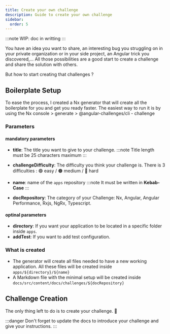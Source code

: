 ```yaml
---
title: Create your own challenge
description: Guide to create your own challenge
sidebar:
  order: 5
---
```


:::note
WIP: doc in writting
:::

You have an idea you want to share, an interesting bug you struggling on in your private organization or in your side project, an Angular trick you discovered,... All those possibilities are a good start to create a challenge and share the solution with others.

But how to start creating that challenges ?

## Boilerplate Setup

To ease the process, I created a Nx generator that will create all the boilerplate for you and get you ready faster. The easiest way to run it is by using the Nx console > generate > @angular-challenges/cli - challenge

### Parameters

#### mandatory parameters

- <b>title</b>: The title you want to give to your challenge.
  :::note
  Title length must be 25 characters maximum
  :::

- <b>challengeDifficulty</b>: The difficulty you think your challenge is. There is 3 difficulties : 🟢 easy / 🟠 medium / 🔴 hard
- <b>name</b>: name of the `apps` repository
  :::note
  It must be written in **Kebab-Case**
  :::
- <b>docRepository</b>: The category of your Challenge: Nx, Angular, Angular Performance, Rxjs, NgRx, Typescript.

#### optinal parameters

- <b>directory</b>: If you want your application to be located in a specific folder inside `apps`.
- <b>addTest</b>: If you want to add test configuration.

### What is created

- The generator will create all files needed to have a new working application. All these files will be created inside `apps/${directory}/${name}`
- A Markdown file with the minimal setup will be created inside `docs/src/content/docs/challenges/${docRepository}`

## Challenge Creation

The only thing left to do is to create your challenge. 🚀

:::danger
Don't forget to update the docs to introduce your challenge and give your instructions.
:::
